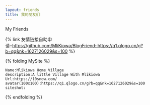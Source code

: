 ```yaml
---
layout: friends
title: 我的朋友们 
---
```


My Friends

<!-- more -->
{% link 友情链接自助申请::https://github.com/MliKiowa/BlogFriend::https://q1.qlogo.cn/g?b=qq&nk=1627126029&s=100 %}

{% folding MySite %}
```
Name:Mlikiowa Home Village
description:A little Village With Mlikiowa
Url:https://10snow.com/
avatar(100x100):https://q1.qlogo.cn/g?b=qq&nk=1627126029&s=100
siteshot:
```
{% endfolding %}
